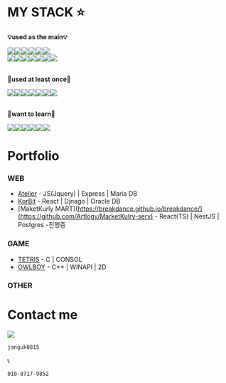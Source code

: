 # <div> MY STACK ⭐</div>

**💡used as the main💡**
<div style="display:flex">
<img src="https://img.shields.io/badge/Firebase-FFCA28?style=for-the-badge&logo=firebase&logoColor=white"/>
 <img src="https://img.shields.io/badge/CSS3-1572B6?style=for-the-badge&logo=CSS3&logoColor=white"/>
 <img src="https://img.shields.io/badge/Git-F05032?style=for-the-badge&logo=Git&logoColor=white"/>
  <img src="https://img.shields.io/badge/HTML5-E34F26?style=for-the-badge&logo=HTML5&logoColor=white"/>
  <img src="https://img.shields.io/badge/jQuery-0769AD?style=for-the-badge&logo=jQuery&logoColor=white"/>
  <img src="https://img.shields.io/badge/JavaScript-F7DF1E?style=for-the-badge&logo=JavaScript&logoColor=black"/>
  </div>
 <div style="display:flex">
 <img src="https://img.shields.io/badge/TypeScript-3178C6?style=for-the-badge&logo=TypeScript&logoColor=white"/>
 <img src="https://img.shields.io/badge/React-61DAFB?style=for-the-badge&logo=React&logoColor=black"/>
 <img src="https://img.shields.io/badge/Node.js-339933?style=for-the-badge&logo=Node.js&logoColor=white"/>
 <img src="https://img.shields.io/badge/ANTD-1177AA?style=for-the-badge"/>
 <img src="https://img.shields.io/badge/Relational SQL-FCC624?style=for-the-badge&logo=MySQL&logoColor=black"/>
 <img src="https://img.shields.io/badge/NestJS-E0234E?style=for-the-badge&logo=NestJS&logoColor=white"/>
 <img src="https://img.shields.io/badge/Visual Studio Code-007ACC?style=for-the-badge&logo=Visual Studio Code&logoColor=white"/>
 </div>

<br />

**🔧used at least once🔧**
 <div style="display:flex">
  <img src="https://img.shields.io/badge/Express-000000?style=for-the-badge&logo=Express&logoColor=white"/>
  <img src="https://img.shields.io/badge/Docker-2496ED?style=for-the-badge&logo=Docker&logoColor=white"/>
 <img src="https://img.shields.io/badge/Expo-000020?style=for-the-badge&logo=Expo&logoColor=white"/>
<img src="https://img.shields.io/badge/Linux-FCC624?style=for-the-badge&logo=Linux&logoColor=black"/>
<img src="https://img.shields.io/badge/NumPy-013243?style=for-the-badge&logo=NumPy&logoColor=white"/>
<img src="https://img.shields.io/badge/Python-3776AB?style=for-the-badge&logo=Python&logoColor=white"/>
<img src="https://img.shields.io/badge/Selenium-43B02A?style=for-the-badge&logo=Selenium&logoColor=white"/>
 </div>
 <div style="display:flex">
 </div>
 
<br />


 **📌want to learn📌**
  <div style="display:flex">
 <img src="https://img.shields.io/badge/Unity-FFFFFF?style=for-the-badge&logo=Unity&logoColor=black"/>
 <img src="https://img.shields.io/badge/AWS-232F3E?style=for-the-badge&logo=Amazon AWS&logoColor=white"/>
<img src="https://img.shields.io/badge/Unreal-0E1128?style=for-the-badge&logo=Unreal Engine&logoColor=white"/>
<img src="https://img.shields.io/badge/Jenkins-D24939?style=for-the-badge&logo=Jenkins&logoColor=black"/>
<img src="https://img.shields.io/badge/Spring-6DB33F?style=for-the-badge&logo=Spring&logoColor=white"/>
<img src="https://img.shields.io/badge/Mongo DB-47A248?style=for-the-badge&logo=MongoDB&logoColor=white"/>
</div>

# Portfolio

### WEB
- [Atelier](https://youtu.be/oAT4Or5_nkk/) - JS(Jquery) | Express | Maria DB
- [KorBit](https://youtu.be/2MIXWtGgD78/) - React | Djnago | Oracle DB
- [MaketKurly MART](https://breakdance.github.io/breakdance/](https://github.com/Artlogy/MarketKulry-serv) - React(TS) | NestJS | Postgres -진행중
### GAME
- [TETRIS](https://youtu.be/MSjUIrSQuc8/) - C | CONSOL
- [OWLBOY](https://youtu.be/dcJZMbE1xGY/) - C++ | WINAPI | 2D
### OTHER

# Contact me

<img src="https://img.shields.io/badge/KAKAO-FFCD00?style=for-the-badge&logo=KakaoTalk&logoColor=black"/>

 ```sh
janguk0815
```

📞
 ```sh
010-8717-9852
```
